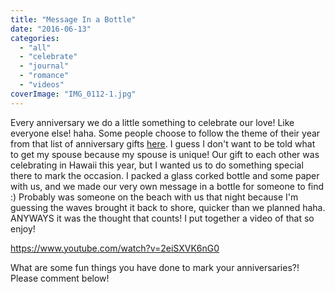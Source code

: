 ```yaml
---
title: "Message In a Bottle"
date: "2016-06-13"
categories: 
  - "all"
  - "celebrate"
  - "journal"
  - "romance"
  - "videos"
coverImage: "IMG_0112-1.jpg"
---
```


Every anniversary we do a little something to celebrate our love! Like everyone else! haha. Some people choose to follow the theme of their year from that list of anniversary gifts [here](http://ideas.hallmark.com/anniversary-ideas/anniversary-gifts-by-year/). I guess I don't want to be told what to get my spouse because my spouse is unique! Our gift to each other was celebrating in Hawaii this year, but I wanted us to do something special there to mark the occasion. I packed a glass corked bottle and some paper with us, and we made our very own message in a bottle for someone to find :) Probably was someone on the beach with us that night because I'm guessing the waves brought it back to shore, quicker than we planned haha. ANYWAYS it was the thought that counts! I put together a video of that so enjoy!

https://www.youtube.com/watch?v=2eiSXVK6nG0

<script src="https://apis.google.com/js/platform.js"></script>

What are some fun things you have done to mark your anniversaries?! Please comment below!
